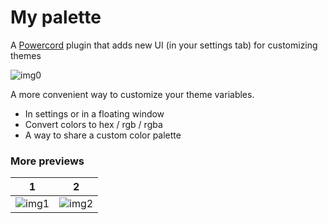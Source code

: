 # My palette
A [Powercord](https://powercord.dev/) plugin that adds new UI (in your settings tab) for customizing themes 


![img0](https://userxinos.github.io/my-palette/previews/image0.png)

A more convenient way to customize your theme variables.
- In settings or in a floating window
- Convert colors to hex / rgb / rgba
- A way to share a custom color palette

### More previews
| 1             | 2         
| ------------- |:-------------:|
![img1](https://userxinos.github.io/my-palette/previews/image1.png) | ![img2](https://userxinos.github.io/my-palette/previews/image2.png)
